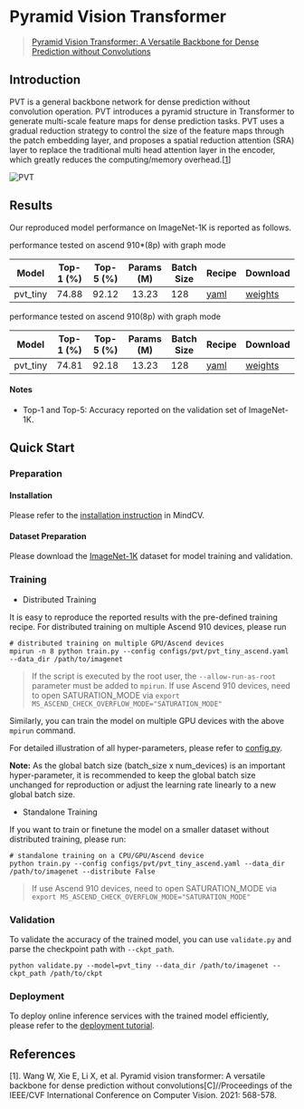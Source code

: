 ﻿# Pyramid Vision Transformer

> [Pyramid Vision Transformer: A Versatile Backbone for Dense Prediction without Convolutions](https://arxiv.org/abs/2102.12122)

## Introduction

PVT is a general backbone network for dense prediction without convolution operation. PVT introduces a pyramid structure
in Transformer to generate multi-scale feature maps for dense prediction tasks. PVT uses a gradual reduction strategy to
control the size of the feature maps through the patch embedding layer, and proposes a spatial reduction attention (SRA)
layer to replace the traditional multi head attention layer in the encoder, which greatly reduces the computing/memory
overhead.[[1](#References)]

![PVT](https://user-images.githubusercontent.com/74176172/210046926-2322161b-a963-4603-b3cb-86ecdca41262.png)

## Results

Our reproduced model performance on ImageNet-1K is reported as follows.

performance tested on ascend 910*(8p) with graph mode

<div align="center">

|  Model   | Top-1 (%) | Top-5 (%) | Params (M) | Batch Size | Recipe                                                                                     | Download                                                                                          |
|:--------:|:---------:|:---------:|:----------:|------------|--------------------------------------------------------------------------------------------|---------------------------------------------------------------------------------------------------|
| pvt_tiny |   74.88   |   92.12   |   13.23    | 128        | [yaml](https://github.com/mindspore-lab/mindcv/blob/main/configs/pvt/pvt_tiny_ascend.yaml) | [weights](https://download-mindspore.osinfra.cn/toolkits/mindcv/pvt/pvt_tiny-6676051f-910v2.ckpt) |

</div>

performance tested on ascend 910(8p) with graph mode

<div align="center">

|  Model   | Top-1 (%) | Top-5 (%) | Params (M) | Batch Size | Recipe                                                                                     | Download                                                                            |
|:--------:|:---------:|:---------:|:----------:|------------|--------------------------------------------------------------------------------------------|-------------------------------------------------------------------------------------|
| pvt_tiny |   74.81   |   92.18   |   13.23    | 128        | [yaml](https://github.com/mindspore-lab/mindcv/blob/main/configs/pvt/pvt_tiny_ascend.yaml) | [weights](https://download.mindspore.cn/toolkits/mindcv/pvt/pvt_tiny-6abb953d.ckpt) |

</div>

#### Notes

- Top-1 and Top-5: Accuracy reported on the validation set of ImageNet-1K.

## Quick Start

### Preparation

#### Installation

Please refer to the [installation instruction](https://github.com/mindspore-lab/mindcv#installation) in MindCV.

#### Dataset Preparation

Please download the [ImageNet-1K](https://www.image-net.org/challenges/LSVRC/2012/index.php) dataset for model training
and validation.

### Training

- Distributed Training

It is easy to reproduce the reported results with the pre-defined training recipe. For distributed training on multiple
Ascend 910 devices, please run

```shell
# distributed training on multiple GPU/Ascend devices
mpirun -n 8 python train.py --config configs/pvt/pvt_tiny_ascend.yaml --data_dir /path/to/imagenet
```

> If the script is executed by the root user, the `--allow-run-as-root` parameter must be added to `mpirun`.
> If use Ascend 910 devices, need to open SATURATION_MODE via `export MS_ASCEND_CHECK_OVERFLOW_MODE="SATURATION_MODE"`

Similarly, you can train the model on multiple GPU devices with the above `mpirun` command.

For detailed illustration of all hyper-parameters, please refer
to [config.py](https://github.com/mindspore-lab/mindcv/blob/main/config.py).

**Note:** As the global batch size (batch_size x num_devices) is an important hyper-parameter, it is recommended to keep
the global batch size unchanged for reproduction or adjust the learning rate linearly to a new global batch size.

* Standalone Training

If you want to train or finetune the model on a smaller dataset without distributed training, please run:

```shell
# standalone training on a CPU/GPU/Ascend device
python train.py --config configs/pvt/pvt_tiny_ascend.yaml --data_dir /path/to/imagenet --distribute False
```

> If use Ascend 910 devices, need to open SATURATION_MODE via `export MS_ASCEND_CHECK_OVERFLOW_MODE="SATURATION_MODE"`

### Validation

To validate the accuracy of the trained model, you can use `validate.py` and parse the checkpoint path
with `--ckpt_path`.

```shell
python validate.py --model=pvt_tiny --data_dir /path/to/imagenet --ckpt_path /path/to/ckpt
```

### Deployment

To deploy online inference services with the trained model efficiently, please refer to
the [deployment tutorial](https://mindspore-lab.github.io/mindcv/tutorials/deployment/).

## References

[1]. Wang W, Xie E, Li X, et al. Pyramid vision transformer: A versatile backbone for dense prediction without
convolutions[C]//Proceedings of the IEEE/CVF International Conference on Computer Vision. 2021: 568-578.
